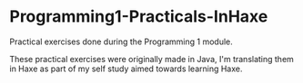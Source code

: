 # Programming1-Practicals-InHaxe
Practical exercises done during the Programming 1 module.

These practical exercises were originally made in Java, I'm translating them in Haxe as part of my self study aimed towards learning Haxe.
